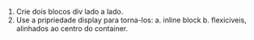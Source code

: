 1. Crie dois blocos div lado a lado.
2. Use a pripriedade display para torna-los:
    a. inline block
    b. flexiciveis, alinhados ao centro do container.